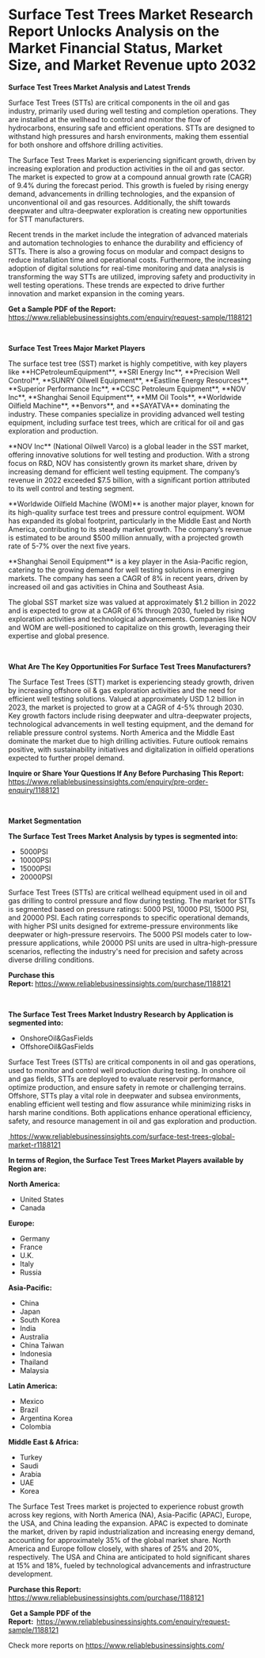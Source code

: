 <p><h1>Surface Test Trees Market Research Report Unlocks Analysis on the Market Financial Status, Market Size, and Market Revenue upto 2032</h1></p><p><strong>Surface Test Trees Market Analysis and Latest Trends</strong></p>
<p><p>Surface Test Trees (STTs) are critical components in the oil and gas industry, primarily used during well testing and completion operations. They are installed at the wellhead to control and monitor the flow of hydrocarbons, ensuring safe and efficient operations. STTs are designed to withstand high pressures and harsh environments, making them essential for both onshore and offshore drilling activities.</p><p>The Surface Test Trees Market is experiencing significant growth, driven by increasing exploration and production activities in the oil and gas sector. The market is expected to grow at a compound annual growth rate (CAGR) of 9.4% during the forecast period. This growth is fueled by rising energy demand, advancements in drilling technologies, and the expansion of unconventional oil and gas resources. Additionally, the shift towards deepwater and ultra-deepwater exploration is creating new opportunities for STT manufacturers.</p><p>Recent trends in the market include the integration of advanced materials and automation technologies to enhance the durability and efficiency of STTs. There is also a growing focus on modular and compact designs to reduce installation time and operational costs. Furthermore, the increasing adoption of digital solutions for real-time monitoring and data analysis is transforming the way STTs are utilized, improving safety and productivity in well testing operations. These trends are expected to drive further innovation and market expansion in the coming years.</p></p>
<p><strong>Get a Sample PDF of the Report:&nbsp;</strong> <a href="https://www.reliablebusinessinsights.com/enquiry/request-sample/1188121?utm_campaign=84&utm_medium=2&utm_source=Github&utm_content=ia&utm_term=20012025&utm_id=surface-test-trees">https://www.reliablebusinessinsights.com/enquiry/request-sample/1188121</a></p>
<p>&nbsp;</p>
<p><strong>Surface Test Trees Major Market Players</strong></p>
<p><p>The surface test tree (SST) market is highly competitive, with key players like **HCPetroleumEquipment**, **SRI Energy Inc**, **Precision Well Control**, **SUNRY Oilwell Equipment**, **Eastline Energy Resources**, **Superior Performance Inc**, **CCSC Petroleum Equipment**, **NOV Inc**, **Shanghai Senoil Equipment**, **MM Oil Tools**, **Worldwide Oilfield Machine**, **Benvors**, and **SAYATVA** dominating the industry. These companies specialize in providing advanced well testing equipment, including surface test trees, which are critical for oil and gas exploration and production.</p><p>**NOV Inc** (National Oilwell Varco) is a global leader in the SST market, offering innovative solutions for well testing and production. With a strong focus on R&D, NOV has consistently grown its market share, driven by increasing demand for efficient well testing equipment. The company’s revenue in 2022 exceeded $7.5 billion, with a significant portion attributed to its well control and testing segment.</p><p>**Worldwide Oilfield Machine (WOM)** is another major player, known for its high-quality surface test trees and pressure control equipment. WOM has expanded its global footprint, particularly in the Middle East and North America, contributing to its steady market growth. The company’s revenue is estimated to be around $500 million annually, with a projected growth rate of 5-7% over the next five years.</p><p>**Shanghai Senoil Equipment** is a key player in the Asia-Pacific region, catering to the growing demand for well testing solutions in emerging markets. The company has seen a CAGR of 8% in recent years, driven by increased oil and gas activities in China and Southeast Asia.</p><p>The global SST market size was valued at approximately $1.2 billion in 2022 and is expected to grow at a CAGR of 6% through 2030, fueled by rising exploration activities and technological advancements. Companies like NOV and WOM are well-positioned to capitalize on this growth, leveraging their expertise and global presence.</p></p>
<p>&nbsp;</p>
<p><strong>What Are The Key Opportunities For Surface Test Trees Manufacturers?</strong></p>
<p><p>The Surface Test Trees (STT) market is experiencing steady growth, driven by increasing offshore oil & gas exploration activities and the need for efficient well testing solutions. Valued at approximately USD 1.2 billion in 2023, the market is projected to grow at a CAGR of 4-5% through 2030. Key growth factors include rising deepwater and ultra-deepwater projects, technological advancements in well testing equipment, and the demand for reliable pressure control systems. North America and the Middle East dominate the market due to high drilling activities. Future outlook remains positive, with sustainability initiatives and digitalization in oilfield operations expected to further propel demand.</p></p>
<p><strong>Inquire or Share Your Questions If Any Before Purchasing This Report:</strong> <a href="https://www.reliablebusinessinsights.com/enquiry/pre-order-enquiry/1188121?utm_campaign=84&utm_medium=2&utm_source=Github&utm_content=ia&utm_term=20012025&utm_id=surface-test-trees">https://www.reliablebusinessinsights.com/enquiry/pre-order-enquiry/1188121</a></p>
<p>&nbsp;</p>
<p><strong>Market Segmentation</strong></p>
<p><strong>The Surface Test Trees Market Analysis by types is segmented into:</strong></p>
<p><ul><li>5000PSI</li><li>10000PSI</li><li>15000PSI</li><li>20000PSI</li></ul></p>
<p><p>Surface Test Trees (STTs) are critical wellhead equipment used in oil and gas drilling to control pressure and flow during testing. The market for STTs is segmented based on pressure ratings: 5000 PSI, 10000 PSI, 15000 PSI, and 20000 PSI. Each rating corresponds to specific operational demands, with higher PSI units designed for extreme-pressure environments like deepwater or high-pressure reservoirs. The 5000 PSI models cater to low-pressure applications, while 20000 PSI units are used in ultra-high-pressure scenarios, reflecting the industry's need for precision and safety across diverse drilling conditions.</p></p>
<p><strong>Purchase this Report:&nbsp;</strong><a href="https://www.reliablebusinessinsights.com/purchase/1188121?utm_campaign=84&utm_medium=2&utm_source=Github&utm_content=ia&utm_term=20012025&utm_id=surface-test-trees">https://www.reliablebusinessinsights.com/purchase/1188121</a></p>
<p>&nbsp;</p>
<p><strong>The Surface Test Trees Market Industry Research by Application is segmented into:</strong></p>
<p><ul><li>OnshoreOil&GasFields</li><li>OffshoreOil&GasFields</li></ul></p>
<p><p>Surface Test Trees (STTs) are critical components in oil and gas operations, used to monitor and control well production during testing. In onshore oil and gas fields, STTs are deployed to evaluate reservoir performance, optimize production, and ensure safety in remote or challenging terrains. Offshore, STTs play a vital role in deepwater and subsea environments, enabling efficient well testing and flow assurance while minimizing risks in harsh marine conditions. Both applications enhance operational efficiency, safety, and resource management in oil and gas exploration and production.</p></p>
<p><a href="https://www.reliablebusinessinsights.com/surface-test-trees-global-market-r1188121?utm_campaign=84&utm_medium=2&utm_source=Github&utm_content=ia&utm_term=20012025&utm_id=surface-test-trees">&nbsp;https://www.reliablebusinessinsights.com/surface-test-trees-global-market-r1188121</a></p>
<p><strong>In terms of Region, the Surface Test Trees Market Players available by Region are:</strong></p>
<p>
    <p> <strong> North America: </strong>
        <ul>
            <li>United States</li>
            <li>Canada</li>
        </ul>
        </p> 
    <p> <strong> Europe: </strong>
        <ul>
            <li>Germany</li>
            <li>France</li>
            <li>U.K.</li>
            <li>Italy</li>
            <li>Russia</li>
        </ul>
        </p> 
    <p> <strong> Asia-Pacific: </strong>
        <ul>
            <li>China</li>
            <li>Japan</li>
            <li>South Korea</li>
            <li>India</li>
            <li>Australia</li>
            <li>China Taiwan</li>
            <li>Indonesia</li>
            <li>Thailand</li>
            <li>Malaysia</li>
        </ul>
        </p> 
    <p> <strong> Latin America: </strong>
        <ul>
            <li>Mexico</li>
            <li>Brazil</li>
            <li>Argentina Korea</li>
            <li>Colombia</li>
        </ul>
        </p> 
    <p> <strong> Middle East & Africa: </strong>
        <ul>
            <li>Turkey</li>
            <li>Saudi</li>
            <li>Arabia</li>
            <li>UAE</li>
            <li>Korea</li>
        </ul>
    </p>
    </p>
<p><p>The Surface Test Trees market is projected to experience robust growth across key regions, with North America (NA), Asia-Pacific (APAC), Europe, the USA, and China leading the expansion. APAC is expected to dominate the market, driven by rapid industrialization and increasing energy demand, accounting for approximately 35% of the global market share. North America and Europe follow closely, with shares of 25% and 20%, respectively. The USA and China are anticipated to hold significant shares at 15% and 18%, fueled by technological advancements and infrastructure development.</p></p>
<p><strong>Purchase this Report: </strong><a href="https://www.reliablebusinessinsights.com/purchase/1188121?utm_campaign=84&utm_medium=2&utm_source=Github&utm_content=ia&utm_term=20012025&utm_id=surface-test-trees">https://www.reliablebusinessinsights.com/purchase/1188121</a></p>
<p>&nbsp;<strong>Get a Sample PDF of the Report:&nbsp;&nbsp;</strong><a href="https://www.reliablebusinessinsights.com/enquiry/request-sample/1188121?utm_campaign=84&utm_medium=2&utm_source=Github&utm_content=ia&utm_term=20012025&utm_id=surface-test-trees">https://www.reliablebusinessinsights.com/enquiry/request-sample/1188121</a></p>
<p><strong></strong></p>
<p>Check more reports on <a href="https://www.reliablebusinessinsights.com/?utm_campaign=84&utm_medium=2&utm_source=Github&utm_content=ia&utm_term=20012025&utm_id=surface-test-trees">https://www.reliablebusinessinsights.com/</a></p>